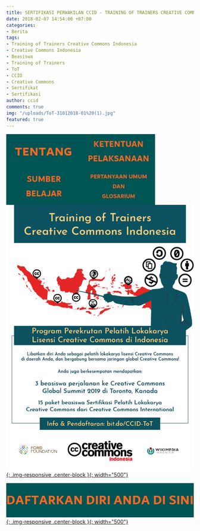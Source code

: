 ```yaml
---
title: SERTIFIKASI PERWAKILAN CCID - TRAINING OF TRAINERS CREATIVE COMMONS INDONESIA
date: 2018-02-07 14:54:00 +07:00
categories:
- Berita
tags:
- Training of Trainers Creative Commons Indonesia
- Creative Commons Indonesia
- Beasiswa
- Training of Trainers
- ToT
- CCID
- Creative Commons
- Sertifikat
- Sertifikasi
author: ccid
comments: true
img: "/uploads/ToT-31012018-01%20(1).jpg"
featured: true
---
```


<a href="tentang-training-of-trainers-creative-commons-indonesia/"><img style="float: left;" src="/uploads/Tentang%202.jpg" class="img-responsive" width="200"><a href="ketentuan-pelaksanaan-training-of-trainers-creative-commons-indonesia/"><img style="float: left;" src="/uploads/Ketentuan%20Pelaksanaan.jpg" class="img-responsive" width="200"><a href="sumber-belajar/"><img style="float: left;" src="/uploads/Sumber%20Belajar.jpg" class="img-responsive" width="200"><a href="pertanyaan-umum-dan-glosarium/"><img style="float: left;" src="/uploads/Pertanyaan%20Umum%20dan%20Glosarium.jpg" class="img-responsive" width="200">

![ToT-31012018-01 (1).jpg](/uploads/ToT-31012018-01%20(1).jpg){: .img-responsive .center-block }{: width="500"}

<a href="https://freeonlinesurveys.com/s/cAvWBW99">![daftar.jpg](/uploads/daftar.jpg){: .img-responsive .center-block }{: width="500"}